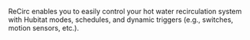ReCirc enables you to easily control your hot water recirculation system with Hubitat modes, schedules, and dynamic triggers (e.g., switches, motion sensors, etc.). 
